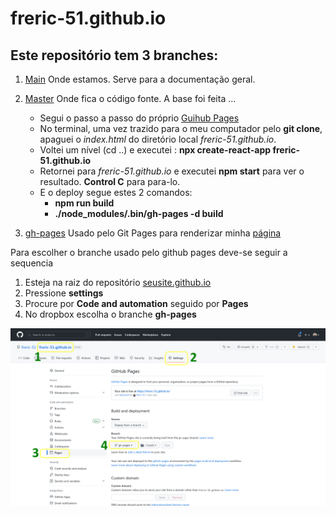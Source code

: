 # freric-51.github.io



## Este repositório tem 3 branches:

1. [Main](https://github.com/freric-51/freric-51.github.io/tree/main)
Onde estamos. Serve para a documentação geral.

2. [Master](https://github.com/freric-51/freric-51.github.io/tree/master)
  Onde fica o código fonte. A base foi feita ...
   - Segui o passo a passo do próprio [Guihub Pages](https://pages.github.com/)
   - No terminal, uma vez trazido para o meu computador pelo **git clone**, apaguei o *index.html* do diretório local *freric-51.github.io*.
   - Voltei um nível (cd ..) e executei : **npx create-react-app freric-51.github.io**
   - Retornei para *freric-51.github.io* e executei **npm start** para ver o resultado. **Control C** para para-lo.
   - E o deploy segue estes 2 comandos:
     - **npm run build** 
     - **./node_modules/.bin/gh-pages -d build**

3. [gh-pages](https://github.com/freric-51/freric-51.github.io/tree/gh-pages)
Usado pelo Git Pages para renderizar minha [página](https://freric-51.github.io/)

Para escolher o branche usado pelo github pages deve-se seguir a sequencia
  1. Esteja na raiz do repositório [seusite.github.io](https://github.com/freric-51/freric-51.github.io)
  2. Pressione **settings**
  3. Procure por **Code and automation** seguido por **Pages**
  4. No dropbox escolha o branche **gh-pages**

![howto](https://github.com/freric-51/freric-51.github.io/blob/main/Configuracao_branche_ghpages.png)
